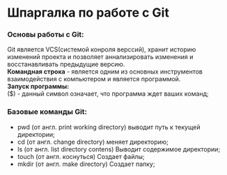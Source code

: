 # Шпаргалка по работе с Git

### Основы работы с Git:  
Git является VCS(системой конроля верссий), хранит историю изменений проекта и позволяет аннализировать изменения и восстанавливать предыдущие версию.  
**Командная строка** - является одним из основных инструментов взаимодействия с компьютером и является программой.  
**Запуск программы:**  
($) - данный символ означает, что программа ждет ваших команд;  
### Базовые команды Git:
* pwd (от англ. print working directory) выводит путь к текущей директории;
* cd (от англ. change directory) меняет директорию;
* ls (от англ. list directory contens) Выводит содержимое директории;
* touch (от англ. коснуться) Создает файлы;
* mkdir (от англ. make directory) Создает папку;
